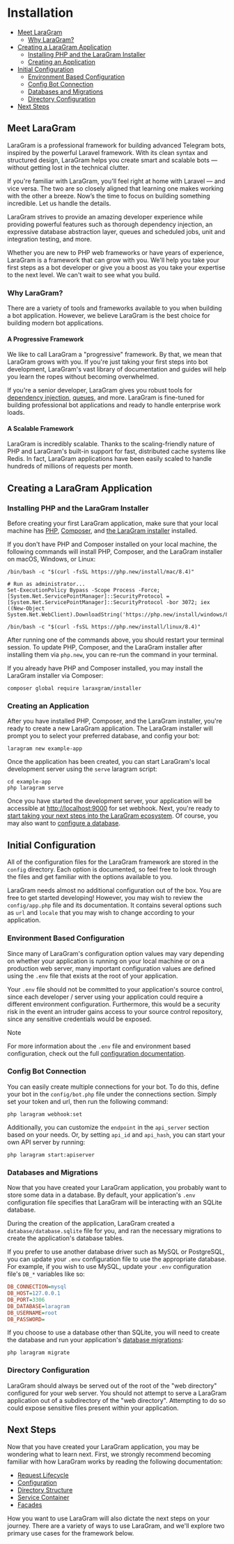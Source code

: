 # Installation

- [Meet LaraGram](#meet-laragram)
    - [Why LaraGram?](#why-laragram)
- [Creating a LaraGram Application](#creating-a-laragram-project)
    - [Installing PHP and the LaraGram Installer](#installing-php)
    - [Creating an Application](#creating-an-application)
- [Initial Configuration](#initial-configuration)
    - [Environment Based Configuration](#environment-based-configuration)
    - [Config Bot Connection](#config-bot-connections)
    - [Databases and Migrations](#databases-and-migrations)
    - [Directory Configuration](#directory-configuration)
- [Next Steps](#next-steps)

<a name="meet-laragram"></a>
## Meet LaraGram

LaraGram is a professional framework for building advanced Telegram bots, inspired by the powerful Laravel framework.
With its clean syntax and structured design, LaraGram helps you create smart and scalable bots — without getting lost in the technical clutter.

If you're familiar with LaraGram, you'll feel right at home with Laravel — and vice versa. The two are so closely aligned that learning one makes working with the other a breeze. Now’s the time to focus on building something incredible. Let us handle the details.

LaraGram strives to provide an amazing developer experience while providing powerful features such as thorough dependency injection, an expressive database abstraction layer, queues and scheduled jobs, unit and integration testing, and more.

Whether you are new to PHP web frameworks or have years of experience, LaraGram is a framework that can grow with you. We'll help you take your first steps as a bot developer or give you a boost as you take your expertise to the next level. We can't wait to see what you build.

<a name="why-laragram"></a>
### Why LaraGram?

There are a variety of tools and frameworks available to you when building a bot application. However, we believe LaraGram is the best choice for building modern bot applications.

#### A Progressive Framework

We like to call LaraGram a "progressive" framework. By that, we mean that LaraGram grows with you. If you're just taking your first steps into bot development, LaraGram's vast library of documentation and guides will help you learn the ropes without becoming overwhelmed.

If you're a senior developer, LaraGram gives you robust tools for [dependency injection](/docs/{{version}}/container), [queues](/docs/{{version}}/queues), and more. LaraGram is fine-tuned for building professional bot applications and ready to handle enterprise work loads.

#### A Scalable Framework

LaraGram is incredibly scalable. Thanks to the scaling-friendly nature of PHP and LaraGram's built-in support for fast, distributed cache systems like Redis. In fact, LaraGram applications have been easily scaled to handle hundreds of millions of requests per month.

<a name="creating-a-laragram-project"></a>
## Creating a LaraGram Application

<a name="installing-php"></a>
### Installing PHP and the LaraGram Installer

Before creating your first LaraGram application, make sure that your local machine has [PHP](https://php.net), [Composer](https://getcomposer.org), and [the LaraGram installer](https://github.com/laragram/installer) installed.

If you don't have PHP and Composer installed on your local machine, the following commands will install PHP, Composer, and the LaraGram installer on macOS, Windows, or Linux:

```shell tab=macOS
/bin/bash -c "$(curl -fsSL https://php.new/install/mac/8.4)"
```

```shell tab=Windows PowerShell
# Run as administrator...
Set-ExecutionPolicy Bypass -Scope Process -Force; [System.Net.ServicePointManager]::SecurityProtocol = [System.Net.ServicePointManager]::SecurityProtocol -bor 3072; iex ((New-Object System.Net.WebClient).DownloadString('https://php.new/install/windows/8.4'))
```

```shell tab=Linux
/bin/bash -c "$(curl -fsSL https://php.new/install/linux/8.4)"
```

After running one of the commands above, you should restart your terminal session. To update PHP, Composer, and the LaraGram installer after installing them via `php.new`, you can re-run the command in your terminal.

If you already have PHP and Composer installed, you may install the LaraGram installer via Composer:

```shell
composer global require laraxgram/installer
```

<a name="creating-an-application"></a>
### Creating an Application

After you have installed PHP, Composer, and the LaraGram installer, you're ready to create a new LaraGram application. The LaraGram installer will prompt you to select your preferred database, and config your bot:

```shell
laragram new example-app
```

Once the application has been created, you can start LaraGram's local development server using the `serve` laragram script:

```shell
cd example-app
php laragram serve
```

Once you have started the development server, your application will be accessible at [http://localhost:9000](http://localhost:8000) for set webhook. Next, you're ready to [start taking your next steps into the LaraGram ecosystem](#next-steps). Of course, you may also want to [configure a database](#databases-and-migrations).

<a name="initial-configuration"></a>
## Initial Configuration

All of the configuration files for the LaraGram framework are stored in the `config` directory. Each option is documented, so feel free to look through the files and get familiar with the options available to you.

LaraGram needs almost no additional configuration out of the box. You are free to get started developing! However, you may wish to review the `config/app.php` file and its documentation. It contains several options such as `url` and `locale` that you may wish to change according to your application.

<a name="environment-based-configuration"></a>
### Environment Based Configuration

Since many of LaraGram's configuration option values may vary depending on whether your application is running on your local machine or on a production web server, many important configuration values are defined using the `.env` file that exists at the root of your application.

Your `.env` file should not be committed to your application's source control, since each developer / server using your application could require a different environment configuration. Furthermore, this would be a security risk in the event an intruder gains access to your source control repository, since any sensitive credentials would be exposed.

> [!NOTE]
> For more information about the `.env` file and environment based configuration, check out the full [configuration documentation](/docs/{{version}}/configuration#environment-configuration).

<a name="config-bot-connections"></a>
### Config Bot Connection

You can easily create multiple connections for your bot. To do this, define your bot in the `config/bot.php` file under the connections section.
Simply set your token and url, then run the following command:
```shell
php laragram webhook:set
```

Additionally, you can customize the `endpoint` in the `api_server` section based on your needs.
Or, by setting `api_id` and `api_hash`, you can start your own API server by running:
```shell
php laragram start:apiserver
```

<a name="databases-and-migrations"></a>
### Databases and Migrations

Now that you have created your LaraGram application, you probably want to store some data in a database. By default, your application's `.env` configuration file specifies that LaraGram will be interacting with an SQLite database.

During the creation of the application, LaraGram created a `database/database.sqlite` file for you, and ran the necessary migrations to create the application's database tables.

If you prefer to use another database driver such as MySQL or PostgreSQL, you can update your `.env` configuration file to use the appropriate database. For example, if you wish to use MySQL, update your `.env` configuration file's `DB_*` variables like so:

```ini
DB_CONNECTION=mysql
DB_HOST=127.0.0.1
DB_PORT=3306
DB_DATABASE=laragram
DB_USERNAME=root
DB_PASSWORD=
```

If you choose to use a database other than SQLite, you will need to create the database and run your application's [database migrations](/docs/{{version}}/migrations):

```shell
php laragram migrate
```

<a name="directory-configuration"></a>
### Directory Configuration

LaraGram should always be served out of the root of the "web directory" configured for your web server. You should not attempt to serve a LaraGram application out of a subdirectory of the "web directory". Attempting to do so could expose sensitive files present within your application.

<a name="next-steps"></a>
## Next Steps

Now that you have created your LaraGram application, you may be wondering what to learn next. First, we strongly recommend becoming familiar with how LaraGram works by reading the following documentation:

<div class="content-list" markdown="1">

- [Request Lifecycle](/docs/{{version}}/lifecycle)
- [Configuration](/docs/{{version}}/configuration)
- [Directory Structure](/docs/{{version}}/structure)
- [Service Container](/docs/{{version}}/container)
- [Facades](/docs/{{version}}/facades)

</div>

How you want to use LaraGram will also dictate the next steps on your journey. There are a variety of ways to use LaraGram, and we'll explore two primary use cases for the framework below.
